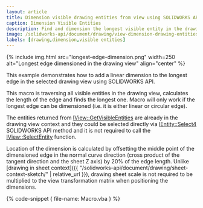 ```yaml
---
layout: article
title: Dimension visible drawing entities from view using SOLIDWORKS API
caption: Dimension Visible Entities
description: Find and dimension the longest visible entity in the drawing view using SOLIDWORKS API
image: /solidworks-api/document/drawing/view-dimension-drawing-entities/longest-edge-dimension.png
labels: [drawing,dimension,visible entities]
---
```

{% include img.html src="longest-edge-dimension.png" width=250 alt="Longest edge dimensioned in the drawing view" align="center" %}

This example demonstrates how to add a linear dimension to the longest edge in the selected drawing view using SOLIDWORKS API.

This macro is traversing all visible entities in the drawing view, calculates the length of the edge and finds the longest one. Macro will only work if the longest edge can be dimensioned (i.e. it is either linear or circular edge).

The entities returned from [IView::GetVisibleEntities](http://help.solidworks.com/2018/english/api/sldworksapi/solidworks.interop.sldworks~solidworks.interop.sldworks.iview~getvisibleentities.html) are already in the drawing view context and they could be selected directly via [IEntity::Select4](http://help.solidworks.com/2018/english/api/sldworksapi/solidworks.interop.sldworks~solidworks.interop.sldworks.ientity~select4.html) SOLIDWORKS API method and it is not required to call the [IView::SelectEntity](http://help.solidworks.com/2018/english/api/sldworksapi/solidworks.interop.sldworks~solidworks.interop.sldworks.iview~selectentity.html) function.

Location of the dimension is calculated by offsetting the middle point of the dimensioned edge in the normal curve direction (cross product of the tangent direction and the sheet Z axis) by 20% of the edge length. Unlike [drawing in sheet context]({{ "/solidworks-api/document/drawing/sheet-context-sketch/" | relative_url }}), drawing sheet scale is not required to be multiplied to the view transformation matrix when positioning the dimensions.

{% code-snippet { file-name: Macro.vba } %}

